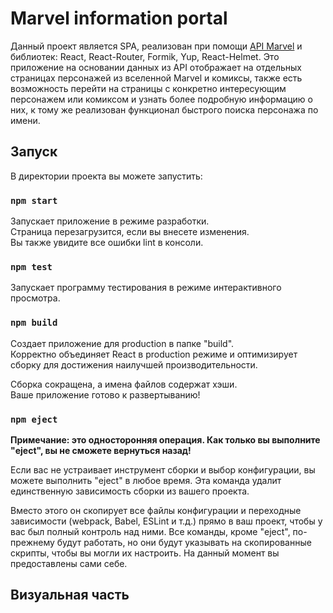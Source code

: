 # Marvel information portal

Данный проект является SPA, реализован при помощи [API Marvel](https://developer.marvel.com/) и библиотек: React, React-Router, Formik, Yup, React-Helmet. Это приложение на основании данных из API отображает на отдельных страницах персонажей из вселенной Marvel и комиксы, также есть возможность перейти на страницы с конкретно интересующим персонажем или комиксом и узнать более подробную информацию о них, к тому же реализован функционал быстрого поиска персонажа по имени.

## Запуск

В директории проекта вы можете запустить:

### `npm start`

Запускает приложение в режиме разработки.\
Страница перезагрузится, если вы внесете изменения.\
Вы также увидите все ошибки lint в консоли.

### `npm test`

Запускает программу тестирования в режиме интерактивного просмотра.

### `npm build`

Создает приложение для production в папке "build".\
Корректно объединяет React в production режиме и оптимизирует сборку для достижения наилучшей производительности.

Сборка сокращена, а имена файлов содержат хэши.\
Ваше приложение готово к развертыванию!

### `npm eject`

**Примечание: это односторонняя операция. Как только вы выполните "eject", вы не сможете вернуться назад!**

Если вас не устраивает инструмент сборки и выбор конфигурации, вы можете выполнить "eject" в любое время. Эта команда удалит единственную зависимость сборки из вашего проекта.

Вместо этого он скопирует все файлы конфигурации и переходные зависимости (webpack, Babel, ESLint и т.д.) прямо в ваш проект, чтобы у вас был полный контроль над ними. Все команды, кроме "eject", по-прежнему будут работать, но они будут указывать на скопированные скрипты, чтобы вы могли их настроить. На данный момент вы предоставлены сами себе.

## Визуальная часть

